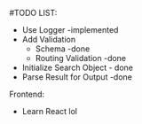 #TODO LIST:

* Use Logger -implemented
* Add Validation
  * Schema -done
  * Routing Validation -done
* Initialize Search Object - done
* Parse Result for Output -done

Frontend:

* Learn React lol
